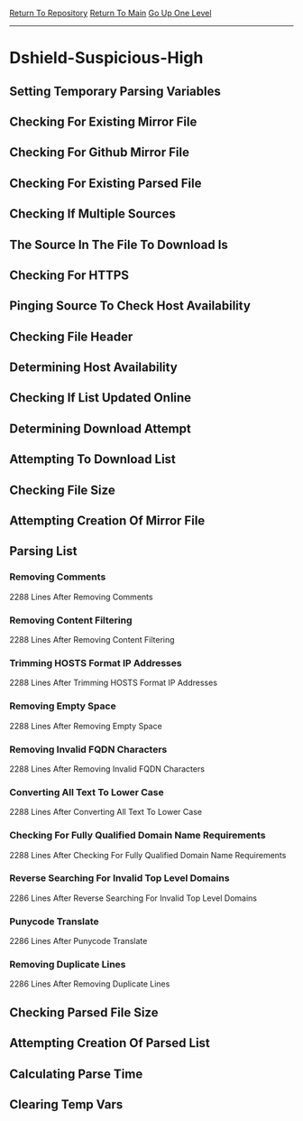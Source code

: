[Return To Repository](https://github.com/deathbybandaid/piholeparser/)
[Return To Main](https://github.com/deathbybandaid/piholeparser/blob/master/RecentRunLogs/Mainlog.md)
[Go Up One Level](https://github.com/deathbybandaid/piholeparser/blob/master/RecentRunLogs/TopLevelScripts/30-Processing-External-Blacklists.md)
____________________________________
# Dshield-Suspicious-High
## Setting Temporary Parsing Variables
## Checking For Existing Mirror File
## Checking For Github Mirror File
## Checking For Existing Parsed File
## Checking If Multiple Sources
## The Source In The File To Download Is
## Checking For HTTPS
## Pinging Source To Check Host Availability
## Checking File Header
## Determining Host Availability
## Checking If List Updated Online
## Determining Download Attempt
## Attempting To Download List
## Checking File Size
## Attempting Creation Of Mirror File
## Parsing List
### Removing Comments
2288 Lines After Removing Comments
### Removing Content Filtering
2288 Lines After Removing Content Filtering
### Trimming HOSTS Format IP Addresses
2288 Lines After Trimming HOSTS Format IP Addresses
### Removing Empty Space
2288 Lines After Removing Empty Space
### Removing Invalid FQDN Characters
2288 Lines After Removing Invalid FQDN Characters
### Converting All Text To Lower Case
2288 Lines After Converting All Text To Lower Case
### Checking For Fully Qualified Domain Name Requirements
2288 Lines After Checking For Fully Qualified Domain Name Requirements
### Reverse Searching For Invalid Top Level Domains
2286 Lines After Reverse Searching For Invalid Top Level Domains
### Punycode Translate
2286 Lines After Punycode Translate
### Removing Duplicate Lines
2286 Lines After Removing Duplicate Lines
## Checking Parsed File Size
## Attempting Creation Of Parsed List
## Calculating Parse Time
## Clearing Temp Vars
